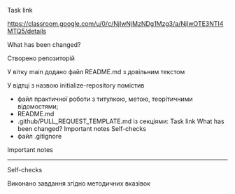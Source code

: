 Task link
     
https://classroom.google.com/u/0/c/NjIwNjMzNDg1Mzg3/a/NjIwOTE3NTI4MTQ5/details



What has been changed? 
     
Створено репозиторій 

У вітку main додано файл README.md з довільним текстом
 
У відтці з назвою initialize-repository помістив
- файл практичної роботи з титулкою, метою, теорітичними відомостями;
- README.md
- .github/PULL_REQUEST_TEMPLATE.md
із секціями:
     Task link
     What has been changed? 
     Important notes
     Self-checks
- файл .gitignore


Important notes

-----------------


Self-checks

Виконано завдання згідно методичних вказівок